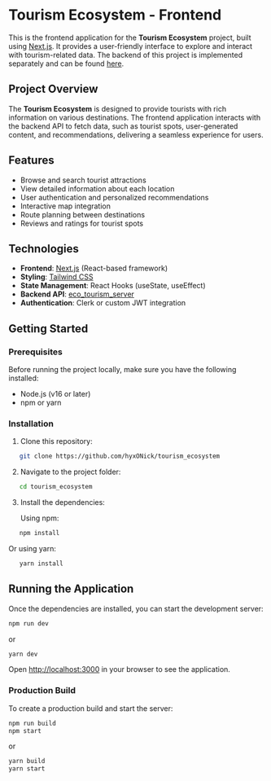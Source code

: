 # Tourism Ecosystem - Frontend

This is the frontend application for the **Tourism Ecosystem** project, built using [Next.js](https://nextjs.org/). It provides a user-friendly interface to explore and interact with tourism-related data. The backend of this project is implemented separately and can be found [here](https://github.com/hyxONick/eco_tourism_server).

## Project Overview

The **Tourism Ecosystem** is designed to provide tourists with rich information on various destinations. The frontend application interacts with the backend API to fetch data, such as tourist spots, user-generated content, and recommendations, delivering a seamless experience for users.

## Features

- Browse and search tourist attractions
- View detailed information about each location
- User authentication and personalized recommendations
- Interactive map integration
- Route planning between destinations
- Reviews and ratings for tourist spots

## Technologies

- **Frontend**: [Next.js](https://nextjs.org/) (React-based framework)
- **Styling**: [Tailwind CSS](https://tailwindcss.com/)
- **State Management**: React Hooks (useState, useEffect)
- **Backend API**: [eco_tourism_server](https://github.com/hyxONick/eco_tourism_server)
- **Authentication**: Clerk or custom JWT integration

## Getting Started

### Prerequisites

Before running the project locally, make sure you have the following installed:

- Node.js (v16 or later)
- npm or yarn

### Installation

1. Clone this repository:

```bash
   git clone https://github.com/hyxONick/tourism_ecosystem
```

2. Navigate to the project folder:

```bash
   cd tourism_ecosystem
```

3. Install the dependencies:

    Using npm:

```bash
   npm install
```

   Or using yarn:

```bash
   yarn install
```

## Running the Application

Once the dependencies are installed, you can start the development server:

```bash
npm run dev
```

or

```bash
yarn dev
```

Open [http://localhost:3000](http://localhost:3000) in your browser to see the application.

### Production Build

To create a production build and start the server:

```bash
npm run build
npm start
```

or

```bash
yarn build
yarn start
```